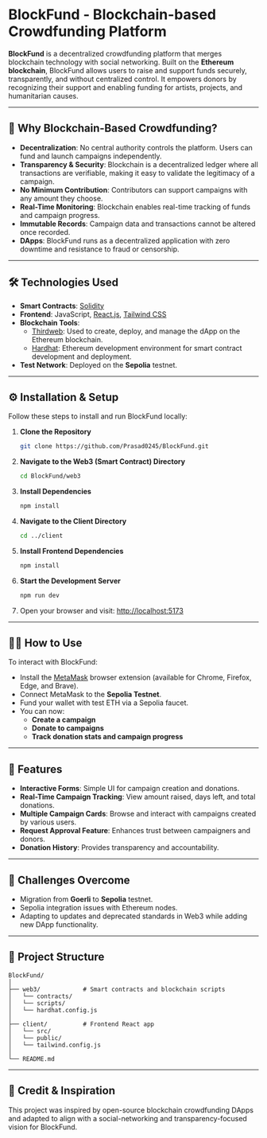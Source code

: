 # BlockFund - Blockchain-based Crowdfunding Platform

**BlockFund** is a decentralized crowdfunding platform that merges blockchain technology with social networking. Built on the **Ethereum blockchain**, BlockFund allows users to raise and support funds securely, transparently, and without centralized control. It empowers donors by recognizing their support and enabling funding for artists, projects, and humanitarian causes.

---

## 🚀 Why Blockchain-Based Crowdfunding?

- **Decentralization**: No central authority controls the platform. Users can fund and launch campaigns independently.
- **Transparency & Security**: Blockchain is a decentralized ledger where all transactions are verifiable, making it easy to validate the legitimacy of a campaign.
- **No Minimum Contribution**: Contributors can support campaigns with any amount they choose.
- **Real-Time Monitoring**: Blockchain enables real-time tracking of funds and campaign progress.
- **Immutable Records**: Campaign data and transactions cannot be altered once recorded.
- **DApps**: BlockFund runs as a decentralized application with zero downtime and resistance to fraud or censorship.

---

## 🛠️ Technologies Used

- **Smart Contracts**: [Solidity](https://soliditylang.org/)
- **Frontend**: JavaScript, [React.js](https://reactjs.org/), [Tailwind CSS](https://tailwindcss.com/)
- **Blockchain Tools**:
  - [Thirdweb](https://thirdweb.com/): Used to create, deploy, and manage the dApp on the Ethereum blockchain.
  - [Hardhat](https://hardhat.org/): Ethereum development environment for smart contract development and deployment.
- **Test Network**: Deployed on the **Sepolia** testnet.

---

## ⚙️ Installation & Setup

Follow these steps to install and run BlockFund locally:

1. **Clone the Repository**

   ```bash
   git clone https://github.com/Prasad0245/BlockFund.git
   ```

2. **Navigate to the Web3 (Smart Contract) Directory**

   ```bash
   cd BlockFund/web3
   ```

3. **Install Dependencies**

   ```bash
   npm install
   ```

4. **Navigate to the Client Directory**

   ```bash
   cd ../client
   ```

5. **Install Frontend Dependencies**

   ```bash
   npm install
   ```

6. **Start the Development Server**

   ```bash
   npm run dev
   ```

7. Open your browser and visit: [http://localhost:5173](http://localhost:5173)

---

## 🧑‍💻 How to Use

To interact with BlockFund:

- Install the [MetaMask](https://metamask.io/download/) browser extension (available for Chrome, Firefox, Edge, and Brave).
- Connect MetaMask to the **Sepolia Testnet**.
- Fund your wallet with test ETH via a Sepolia faucet.
- You can now:
  - **Create a campaign**
  - **Donate to campaigns**
  - **Track donation stats and campaign progress**

---

## 🌟 Features

- **Interactive Forms**: Simple UI for campaign creation and donations.
- **Real-Time Campaign Tracking**: View amount raised, days left, and total donations.
- **Multiple Campaign Cards**: Browse and interact with campaigns created by various users.
- **Request Approval Feature**: Enhances trust between campaigners and donors.
- **Donation History**: Provides transparency and accountability.

---

## 📌 Challenges Overcome

- Migration from **Goerli** to **Sepolia** testnet.
- Sepolia integration issues with Ethereum nodes.
- Adapting to updates and deprecated standards in Web3 while adding new DApp functionality.

---

## 📂 Project Structure

```
BlockFund/
│
├── web3/            # Smart contracts and blockchain scripts
│   └── contracts/
│   └── scripts/
│   └── hardhat.config.js
│
├── client/          # Frontend React app
│   └── src/
│   └── public/
│   └── tailwind.config.js
│
└── README.md
```

---

## 📎 Credit & Inspiration

This project was inspired by open-source blockchain crowdfunding DApps and adapted to align with a social-networking and transparency-focused vision for BlockFund.
